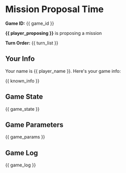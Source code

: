 # Mission Proposal Time

**Game ID:** {{ game_id }}

**{{ player_proposing }}** is proposing a mission

**Turn Order:** {{ turn_list }}

## Your Info

Your name is {{ player_name }}. Here's your game info:

{{ known_info }}

## Game State

{{ game_state }}

## Game Parameters

{{ game_params }}

## Game Log

{{ game_log }}

